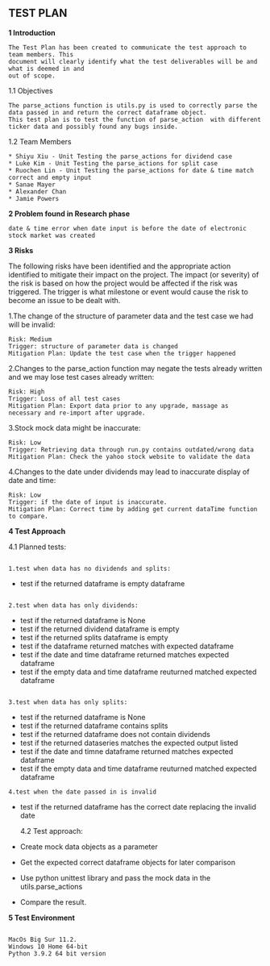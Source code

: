 ## TEST PLAN

**1 Introduction**

```
The Test Plan has been created to communicate the test approach to team members. This
document will clearly identify what the test deliverables will be and what is deemed in and
out of scope.
```

1.1 Objectives

```
The parse_actions function is utils.py is used to correctly parse the data passed in and return the correct dataframe object.
This test plan is to test the function of parse_action  with different ticker data and possibly found any bugs inside.
```

1.2 Team Members

```
* Shiyu Xiu - Unit Testing the parse_actions for dividend case
* Luke Kim - Unit Testing the parse_actions for split case
* Ruochen Lin - Unit Testing the parse_actions for date & time match correct and empty input
* Sanae Mayer
* Alexander Chan
* Jamie Powers
```

**2 Problem found in Research phase**

```
date & time error when date input is before the date of electronic stock market was created
```

**3 Risks**

The following risks have been identified and the appropriate action identified to mitigate
their impact on the project. The impact (or severity) of the risk is based on how the project
would be affected if the risk was triggered. The trigger is what milestone or event would
cause the risk to become an issue to be dealt with.

1.The change of the structure of parameter data and the test case we had will be invalid:

```
Risk: Medium
Trigger: structure of parameter data is changed
Mitigation Plan: Update the test case when the trigger happened
```

2.Changes to the parse_action function may negate the tests already written and we may lose test cases already written:

```
Risk: High
Trigger: Loss of all test cases
Mitigation Plan: Export data prior to any upgrade, massage as necessary and re-import after upgrade.
```

3.Stock mock data might be inaccurate:

```
Risk: Low
Trigger: Retrieving data through run.py contains outdated/wrong data
Mitigation Plan: Check the yahoo stock website to validate the data
```

4.Changes to the date under dividends may lead to inaccurate display of date and time:

```
Risk: Low
Trigger: if the date of input is inaccurate.
Mitigation Plan: Correct time by adding get current dataTime function to compare.
```

**4 Test Approach**

4.1 Planned tests:

```

1.test when data has no dividends and splits:

```

- test if the returned dataframe is empty dataframe

```

2.test when data has only dividends:

```

- test if the returned dataframe is None
- test if the returned dividend dataframe is empty
- test if the returned splits dataframe is empty
- test if the dataframe returned matches with expected dataframe
- test if the date and time dataframe returned matches expected dataframe
- test if the empty data and time dataframe reuturned matched expected dataframe

```

3.test when data has only splits:

```

- test if the returned dataframe is None
- test if the returned dataframe contains splits
- test if the returned dataframe does not contain dividends
- test if the returned dataseries matches the expected output listed
- test if the date and timne dataframe returned matches expected dataframe
- test if the empty data and time dataframe reuturned matched expected dataframe

```
4.test when the date passed in is invalid
```

- test if the returned dataframe has the correct date replacing the invalid date

  4.2 Test approach:

- Create mock data objects as a parameter
- Get the expected correct dataframe objects for later comparison
- Use python unittest library and pass the mock data in the utils.parse_actions
- Compare the result.

**5 Test Environment**

```

MacOs Big Sur 11.2.
Windows 10 Home 64-bit
Python 3.9.2 64 bit version

```

```

```
